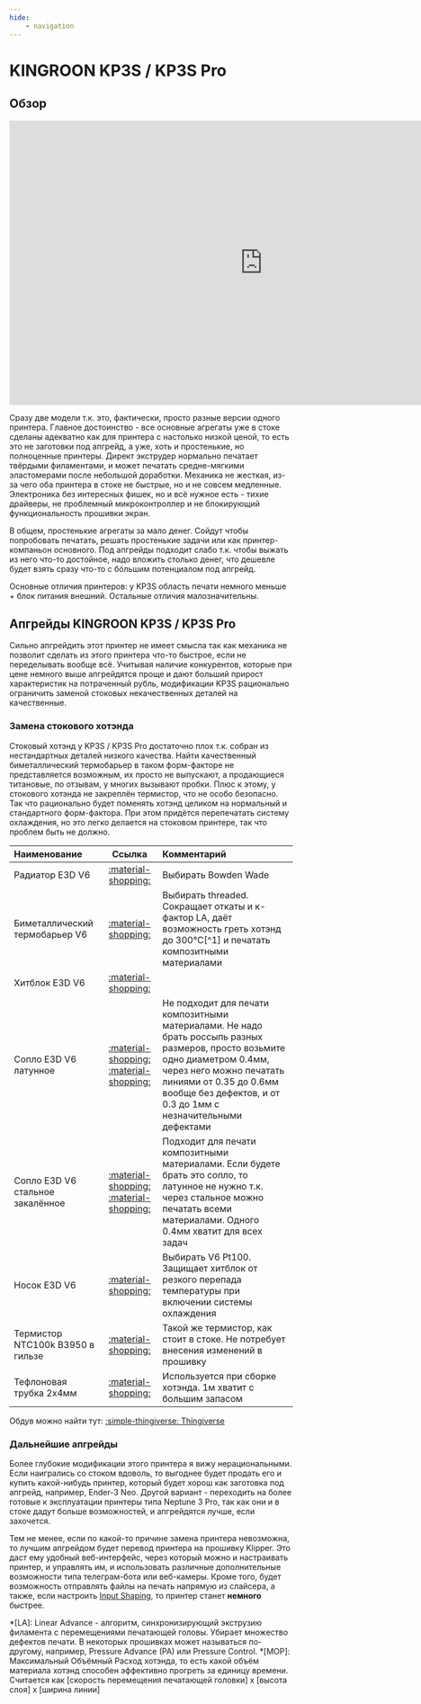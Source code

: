 ```yaml
---
hide:
    - navigation
---
```


# KINGROON KP3S / KP3S Pro

## Обзор

<iframe width="900" height="506" src="https://www.youtube.com/embed/19mHB4haXQI?si=-uzeCX9hWeecUMa6" title="YouTube video player" frameborder="0" allow="accelerometer; autoplay; clipboard-write; encrypted-media; gyroscope; picture-in-picture; web-share" allowfullscreen></iframe>

Сразу две модели т.к. это, фактически, просто разные версии одного принтера. Главное достоинство - все основные агрегаты уже в стоке сделаны адекватно как для принтера с настолько низкой ценой, то есть это не заготовки под апгрейд, а уже, хоть и простенькие, но полноценные принтеры. Директ экструдер нормально печатает твёрдыми филаментами, и может печатать средне-мягкими эластомерами после небольшой доработки. Механика не жесткая, из-за чего оба принтера в стоке не быстрые, но и не совсем медленные. Электроника без интересных фишек, но и всё нужное есть - тихие драйверы, не проблемный микроконтроллер и не блокирующий функциональность прошивки экран.

В общем, простенькие агрегаты за мало денег. Сойдут чтобы попробовать печатать, решать простенькие задачи или как принтер-компаньон основного. Под апгрейды подходит слабо т.к. чтобы выжать из него что-то достойное, надо вложить столько денег, что дешевле будет взять сразу что-то с бóльшим потенциалом под апгрейд.

Основные отличия принтеров: у KP3S область печати немного меньше + блок питания внешний. Остальные отличия малозначительны.

## Апгрейды KINGROON KP3S / KP3S Pro

Сильно апгрейдить этот принтер не имеет смысла так как механика не позволит сделать из этого принтера что-то быстрое, если не переделывать вообще всё. Учитывая наличие конкурентов, которые при цене немного выше апгрейдятся проще и дают больший прирост характеристик на потраченный рубль, модификации KP3S рационально ограничить заменой стоковых некачественных деталей на качественные.

### Замена стокового хотэнда

Стоковый хотэнд у KP3S / KP3S Pro достаточно плох т.к. собран из нестандартных деталей низкого качества. Найти качественный биметаллический термобарьер в таком форм-факторе не представляется возможным, их просто не выпускают, а продающиеся титановые, по отзывам, у многих вызывают пробки. Плюс к этому, у стокового хотэнда не закреплён термистор, что не особо безопасно. Так что рационально будет поменять хотэнд целиком на нормальный и стандартного форм-фактора. При этом придётся перепечатать систему охлаждения, но это легко делается на стоковом принтере, так что проблем быть не должно.

| Наименование | Ссылка | Комментарий |
|:------------ |:------:|:----------- |
| Радиатор E3D V6 | [:material-shopping:](http://alii.pub/6fdbsj) | Выбирать Bowden Wade |
| Биметаллический термобарьер V6 | [:material-shopping:](https://alli.pub/6suawz) | Выбирать threaded. Сокращает откаты и к-фактор LA, даёт возможность греть хотэнд до 300°C[^1] и печатать композитными материалами |
| Хитблок E3D V6 | [:material-shopping:](http://alii.pub/6f67wx) |  |
| Сопло E3D V6 латунное | [:material-shopping:](http://alii.pub/6fdbq0) [:material-shopping:](https://alli.pub/6suc3y) | Не подходит для печати композитными материалами. Не надо брать россыпь разных размеров, просто возьмите одно диаметром 0.4мм, через него можно печатать линиями от 0.35 до 0.6мм вообще без дефектов, и от 0.3 до 1мм с незначительными дефектами |
| Сопло E3D V6 стальное закалённое | [:material-shopping:](https://alli.pub/6suc4j) [:material-shopping:](https://alli.pub/6suc45) | Подходит для печати композитными материалами. Если будете брать это сопло, то латунное не нужно т.к. через стальное можно печатать всеми материалами. Одного 0.4мм хватит для всех задач |
| Носок E3D V6 | [:material-shopping:](https://alli.pub/6sw651) | Выбирать V6 Pt100. Защищает хитблок от резкого перепада температуры при включении системы охлаждения |
| Термистор NTC100k B3950 в гильзе | [:material-shopping:](https://alli.pub/6swav6) | Такой же термистор, как стоит в стоке. Не потребует внесения изменений в прошивку |
| Тефлоновая трубка 2х4мм | [:material-shopping:](https://alli.pub/6swc6m) | Используется при сборке хотэнда. 1м хватит с большим запасом |

Обдув можно найти тут: [:simple-thingiverse: Thingiverse](https://www.thingiverse.com/thing:5218946)

### Дальнейшие апгрейды

Более глубокие модификации этого принтера я вижу нерациональными. Если наигрались со стоком вдоволь, то выгоднее будет продать его и купить какой-нибудь принтер, который будет хорош как заготовка под апгрейд, например, Ender-3 Neo. Другой вариант - переходить на более готовые к эксплуатации принтеры типа Neptune 3 Pro, так как они и в стоке дадут больше возможностей, и апгрейдятся лучше, если захочется.

Тем не менее, если по какой-то причине замена принтера невозможна, то лучшим апгрейдом будет перевод принтера на прошивку Klipper. Это даст ему удобный веб-интерфейс, через который можно и настраивать принтер, и управлять им, и использовать различные дополнительные возможности типа телеграм-бота или веб-камеры. Кроме того, будет возможность отправлять файлы на печать напрямую из слайсера, а также, если настроить [Input Shaping](https://youtu.be/pDnVAvj7Ysc?si=opFgr9NITslB682I), то принтер станет **немного** быстрее.

*[LA]: Linear Advance - алгоритм, синхронизирующий экструзию филамента с перемещениями печатающей головы. Убирает множество дефектов печати. В некоторых прошивках может называться по-другому, например, Pressure Advance (PA) или Pressure Control.
*[МОР]: Максимальный Объёмный Расход хотэнда, то есть какой объём материала хотэнд способен эффективно прогреть за единицу времени. Считается как [скорость перемещения печатающей головки] x [высота слоя] x [ширина линии]